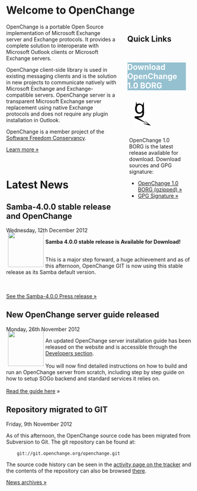 # Welcome to OpenChange #

<div style="float: right; width: 35%;margin-left:2em;">
  <h2 style="margin-bottom: 1em;"> Quick Links </h2>
  <div class="rebox" style="float: left; width: 90%; margin: 0em;"> 
    <h2 style="color: white; background-color: #95C0D0; border: 0px;">Download OpenChange 1.0 BORG</h2>
    <div class="p" style="margin-left: 5px; margin-right: 5px"> 
      <p><img src="images/openchanGe.png" alt="" style="margin: 1em; margin-bottom: 2em; padding-right: 8px;"/>
      OpenChange 1.0 BORG is the latest release available for download. Download sources and GPG signature: </p>
      <ul>
      <li><a href="http://tracker.openchange.org/attachments/download/180/openchange-1.0-BORG.tar.gz">OpenChange 1.0 BORG (gzipped) &raquo;</a></li>
      <li><a href="http://tracker.openchange.org/attachments/download/181/openchange-1.0-BORG.tar.asc">GPG Signature &raquo;</a></li>
      </ul></p> 
    </div> 
  </div> 
</div>

OpenChange is a portable Open Source implementation of Microsoft
Exchange server and Exchange protocols. It provides a complete
solution to interoperate with Microsoft Outlook clients or Microsoft
Exchange servers. 

OpenChange client-side library is used in existing messaging clients
and is the solution in new projects to communicate natively with
Microsoft Exchange and Exchange-compatible servers. OpenChange server
is a transparent Microsoft Exchange server replacement using native
Exchange protocols and does not require any plugin installation in
Outlook.

OpenChange is a member project of the [Software Freedom Conservancy](http://sfconservancy.org).

[Learn more »](about/index.html)

<p>&nbsp;</p>

# Latest News #

<div class="news">
  <h2>Samba-4.0.0 stable release and OpenChange</h2>
  <div class="date">Wednesday, 12th December 2012</div>

<img border="0" width="96" height="96" style="border: 0pt none; margin: -5px 5px 5px; float: left;" alt="" src="/images/samba_logo.png" />

**Samba 4.0.0 stable release is Available for Download!**
<br><br>

This is a major step forward, a huge achievement and as of this
afternoon, OpenChange GIT is now using this stable release as its
Samba default version.

<br><br>
[See the Samba-4.0.0 Press release &raquo;](https://www.samba.org/samba/news/releases/4.0.0.html)

</div>

<div class="news">
  <h2>New OpenChange server guide released</h2>
  <div class="date">Monday, 26th November 2012</div>

<img border="0" width="96" height="96" style="border: 0pt none; margin: -5px 5px 5px; float: left;" alt="" src="/images/openchange_logo_v2.png" />

An updated OpenChange server installation guide has been released on the
website and is accessible through the [Developers section](/developers/index.html).
<br/><br/>
You will now find detailed instructions on how to build and run an
OpenChange server from scratch, including step by step guide on how to
setup SOGo backend and standard services it relies on.
<br/><br/>
[Read the guide here](/developers/initializing.html) &raquo; 

</div>

<div class="news">
  <h2>Repository migrated to GIT</h2>
  <div class="date">Friday, 9th November 2012</div>

<p>As of this afternoon, the OpenChange source code has been migrated
from Subversion to Git. The git repository can be found at:</p>

        git://git.openchange.org/openchange.git

The source code history can be seen in the [activity page on the tracker](http://tracker.openchange.org/projects/openchange/activity) and the contents of the repository can also be browsed [there](http://tracker.openchange.org/projects/openchange/repository).
</div>

[News archives &raquo;](/about/news_2012.html)

